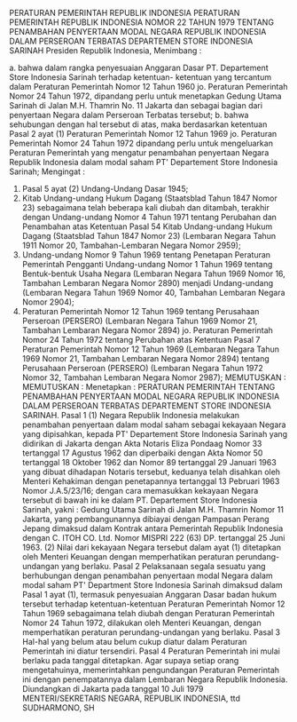  PERATURAN PEMERINTAH REPUBLIK INDONESIA PERATURAN PEMERINTAH REPUBLIK INDONESIA NOMOR 22 TAHUN 1979 TENTANG PENAMBAHAN PENYERTAAN MODAL NEGARA REPUBLIK INDONESIA DALAM PERSEROAN TERBATAS DEPARTEMEN STORE INDONESIA SARINAH Presiden Republik Indonesia,
Menimbang :

a. bahwa dalam rangka penyesuaian Anggaran Dasar PT. Departement Store Indonesia Sarinah terhadap ketentuan- ketentuan yang tercantum dalam Peraturan Pemerintah Nomor 12 Tahun 1960 jo. Peraturan Pemerintah Nomor 24 Tahun 1972, dipandang perlu untuk menetapkan Gedung Utama Sarinah di Jalan M.H. Thamrin No. 11 Jakarta dan sebagai bagian dari penyertaan Negara dalam Perseroan Terbatas tersebut;
b. bahwa sehubungan dengan hal tersebut di atas, maka berdasarkan ketentuan Pasal 2 ayat (1) Peraturan Pemerintah Nomor 12 Tahun 1969 jo. Peraturan Pemerintah Nomor 24 Tahun 1972 dipandang perlu untuk mengeluarkan Peraturan Pemerintah yang mengatur penambahan penyertaan Negara Republik Indonesia dalam modal saham PT' Departement Store Indonesia Sarinah;
Mengingat :

1. Pasal 5 ayat (2) Undang-Undang Dasar 1945;
2. Kitab Undang-undang Hukum Dagang (Staatsblad Tahun 1847 Nomor 23) sebagaimana telah beberapa kali diubah dan ditambah, terakhir dengan Undang-undang Nomor 4 Tahun 1971 tentang Perubahan dan Penambahan atas Ketentuan Pasal 54 Kitab Undang-undang Hukum Dagang (Staatsblad Tahun 1847 Nomor 23) (Lembaran Negara Tahun 1911 Nomor 20, Tambahan-Lembaran Negara Nomor 2959);
3. Undang-undang Nomor 9 Tahun 1969 tentang Penetapan Peraturan Pemerintah Pengganti Undang-undang Nomor 1 Tahun 1969 tentang Bentuk-bentuk Usaha Negara (Lembaran Negara Tahun 1969 Nomor 16, Tambahan Lembaran Negara Nomor 2890) menjadi Undang-undang (Lembaran Negara Tahun 1969 Nomor 40, Tambahan Lembaran Negara Nomor 2904);
4. Peraturan Pemerintah Nomor 12 Tahun 1969 tentang Perusahaan Perseroan (PERSERO) (Lembaran Negara Tahun 1969 Nomor 21, Tambahan Lembaran Negara Nomor 2894) jo. Peraturan Pemerintah Nomor 24 Tahun 1972 tentang Perubahan atas Ketentuan Pasal 7 Peraturan Pemerintah Nomor 12 Tahun 1969 (Lembaran Negara Tahun 1969 Nomor 21, Tambahan Lembaran Negara Nomor 2894) tentang Perusahaan Perseroan (PERSERO) (Lembaran Negara Tahun 1972 Nomor 32, Tambahan Lembaran Negara Nomor 2987);
MEMUTUSKAN :
MEMUTUSKAN :
 Menetapkan : PERATURAN PEMERINTAH TENTANG PENAMBAHAN PENYERTAAN MODAL NEGARA REPUBLIK INDONESIA DALAM PERSEROAN TERBATAS DEPARTEMENT STORE INDONESIA SARINAH.
Pasal 1
(1) Negara Republik Indonesia melakukan penambahan penyertaan dalam modal saham sebagai kekayaan Negara yang dipisahkan, kepada PT' Departement Store Indonesia Sarinah yang didirikan di Jakarta dengan Akta Notaris Eliza Pondaag Nomor 33 tertanggal 17 Agustus 1962 dan diperbaiki dengan Akta Nomor 50 tertanggal 18 Oktober 1962 dan Nomor 89 tertanggal 29 Januari 1963 yang dibuat dihadapan Notaris tersebut, keduanya telah disahkan oleh Menteri Kehakiman dengan penetapannya tertanggal 13 Pebruari 1963 Nomor J.A.5/23/16; dengan cara memasukkan kekayaan Negara tersebut di bawah ini ke dalam PT. Departement Store Indonesia Sarinah, yakni : Gedung Utama Sarinah di Jalan M.H. Thamrin Nomor 11 Jakarta, yang pembangunannya dibiayai dengan Pampasan Perang Jepang dimaksud dalam Kontrak antara Pemerintah Republik Indonesia dengan C. ITOH CO. Ltd. Nomor MISPRI 222 (63) DP. tertanggal 25 Juni 1963.
(2) Nilai dari kekayaan Negara tersebut dalam ayat (1) ditetapkan oleh Menteri Keuangan dengan memperhatikan peraturan perundang-undangan yang berlaku.
Pasal 2
Pelaksanaan segala sesuatu yang berhubungan dengan penambahan penyertaan modal Negara dalam modal saham PT' Department Store Indonesia Sarinah dimaksud dalam Pasal 1 ayat (1), termasuk penyesuaian Anggaran Dasar badan hukum tersebut terhadap ketentuan-ketentuan Peraturan Pemerintah Nomor 12 Tahun 1969 sebagaimana telah diubah dengan Peraturan Pemerintah Nomor 24 Tahun 1972, dilakukan oleh Menteri Keuangan, dengan memperhatikan peraturan perundang-undangan yang berlaku.
Pasal 3
Hal-hal yang belum atau belum cukup diatur dalam Peraturan Pemerintah ini diatur tersendiri.
Pasal 4
Peraturan Pemerintah ini mulai berlaku pada tanggal ditetapkan. Agar supaya setiap orang mengetahuinya, memerintahkan pengundangan Peraturan Pemerintah ini dengan penempatannya dalam Lembaran Negara Republik Indonesia. Diundangkan di Jakarta pada tanggal 10 Juli 1979 MENTERI/SEKRETARIS NEGARA, REPUBLIK INDONESIA, ttd SUDHARMONO, SH